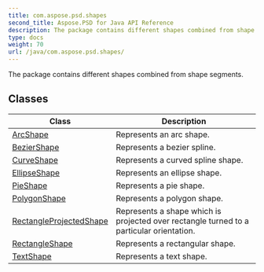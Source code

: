 ```yaml
---
title: com.aspose.psd.shapes
second_title: Aspose.PSD for Java API Reference
description: The package contains different shapes combined from shape segments.
type: docs
weight: 70
url: /java/com.aspose.psd.shapes/
---
```



The package contains different shapes combined from shape segments.


## Classes

| Class | Description |
| --- | --- |
| [ArcShape](../com.aspose.psd.shapes/arcshape) | Represents an arc shape. |
| [BezierShape](../com.aspose.psd.shapes/beziershape) | Represents a bezier spline. |
| [CurveShape](../com.aspose.psd.shapes/curveshape) | Represents a curved spline shape. |
| [EllipseShape](../com.aspose.psd.shapes/ellipseshape) | Represents an ellipse shape. |
| [PieShape](../com.aspose.psd.shapes/pieshape) | Represents a pie shape. |
| [PolygonShape](../com.aspose.psd.shapes/polygonshape) | Represents a polygon shape. |
| [RectangleProjectedShape](../com.aspose.psd.shapes/rectangleprojectedshape) | Represents a shape which is projected over rectangle turned to a particular orientation. |
| [RectangleShape](../com.aspose.psd.shapes/rectangleshape) | Represents a rectangular shape. |
| [TextShape](../com.aspose.psd.shapes/textshape) | Represents a text shape. |
